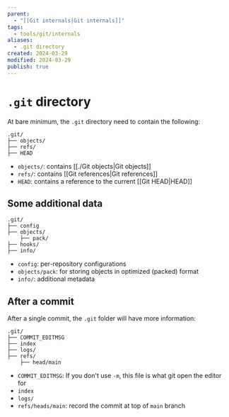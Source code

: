 ```yaml
---
parent:
  - "[[Git internals|Git internals]]"
tags:
  - tools/git/internals
aliases:
  - .git directory
created: 2024-03-29
modified: 2024-03-29
publish: true
---
```

# `.git` directory
At bare minimum, the `.git` directory need to contain the following:
```
.git/
├── objects/
├── refs/
├── HEAD
```

- `objects/`: contains [[./Git objects|Git objects]]
- `refs/`: contains [[Git references|Git references]]
- `HEAD`: contains a reference to the current [[Git HEAD|HEAD]]

## Some additional data
```
.git/
├── config
├── objects/
    ├── pack/
├── hooks/
├── info/
```
- `config`: per-repository configurations
- `objects/pack`: for storing objects in optimized (packed) format
- `info/`: additional metadata
## After a commit
After a single commit, the `.git` folder will have more information:
```
.git/
├── COMMIT_EDITMSG
├── index
├── logs/
├── refs/
    ├── head/main
```
- `COMMIT_EDITMSG`: If you don't use `-m`, this file is what git open the editor for
- `index`
- `logs/`
- `refs/heads/main`: record the commit at top of `main` branch